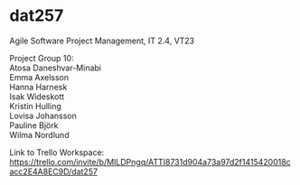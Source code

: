 # dat257
Agile Software Project Management, IT 2.4, VT23   
   
Project Group 10:   
Atosa Daneshvar-Minabi    
Emma Axelsson    
Hanna Harnesk     
Isak Wideskott    
Kristin Hulling     
Lovisa Johansson    
Pauline Björk          
Wilma Nordlund   

Link to Trello Workspace:   
https://trello.com/invite/b/MILDPngq/ATTI8731d904a73a97d2f1415420018cacc2E4A8EC9D/dat257   